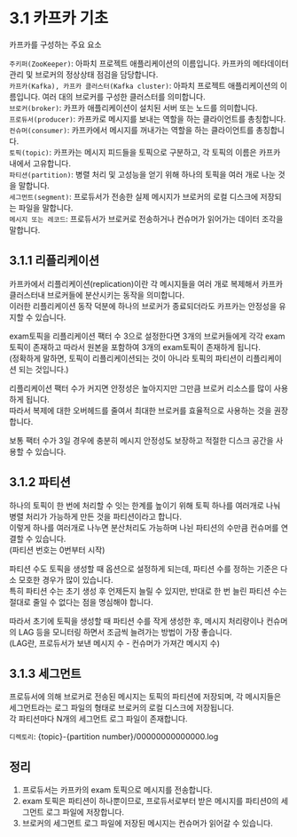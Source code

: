 # 3.1 카프카 기초

카프카를 구성하는 주요 요소  

`주키퍼(ZooKeeper)`: 아파치 프로젝트 애플리케이션의 이름입니다. 카프카의 메타데이터 관리 및 브로커의 정상상태 점검을 담당합니다.  
`카프카(Kafka), 카프카 클러스터(Kafka cluster)`: 아파치 프로젝트 애플리케이션의 이름입니다. 여러 대의 브로커를 구성한 클러스터를 의미합니다.  
`브로커(broker)`: 카프카 애플리케이션이 설치된 서버 또는 노드를 의미합니다.  
`프로듀서(producer)`: 카프카로 메시지를 보내는 역할을 하는 클라이언트를 총칭합니다.  
`컨슈머(consumer)`: 카프카에서 메시지를 꺼내가는 역할을 하는 클라이언트를 총칭합니다.  
`토픽(topic)`: 카프카는 메시지 피드들을 토픽으로 구분하고, 각 토픽의 이름은 카프카 내에서 고유합니다.  
`파티션(partition)`: 병렬 처리 및 고성능을 얻기 위해 하나의 토픽을 여러 개로 나눈 것을 말합니다.  
`세그먼트(segment)`: 프로듀서가 전송한 실제 메시지가 브로커의 로컬 디스크에 저장되는 파일을 말합니다.  
`메시지 또는 레코드`: 프로듀서가 브로커로 전송하거나 컨슈머가 읽어가는 데이터 조각을 말합니다.  


## 3.1.1 리플리케이션

카프카에서 리플리케이션(replication)이란 각 메시지들을 여러 개로 복제해서 카프카 클러스터내 브로커들에 분산시키는 동작을 의미합니다.  
이러한 리플리케이션 동작 덕분에 하나의 브로커가 종료되더라도 카프카는 안정성을 유지할 수 있습니다.  

exam토픽을 리플리케이션 팩터 수 3으로 설정한다면 3개의 브로커들에게 각각 exam토픽이 존재하고 따라서 원본을 포함하여 3개의 exam토픽이 존재하게 됩니다.  
(정확하게 말하면, 토픽이 리플리케이션되는 것이 아니라 토픽의 파티션이 리플리케이션 되는 것입니다.)  

리플리케이션 팩터 수가 커지면 안정성은 높아지지만 그만큼 브로커 리소스를 많이 사용하게 됩니다.  
따라서 복제에 대한 오버헤드를 줄여서 최대한 브로커를 효율적으로 사용하는 것을 권장합니다.  

보통 팩터 수가 3일 경우에 충분히 메시지 안정성도 보장하고 적절한 디스크 공간을 사용할 수 있습니다.  

## 3.1.2 파티션

하나의 토픽이 한 번에 처리할 수 잇는 한계를 높이기 위해 토픽 하나를 여러개로 나눠 병렬 처리가 가능하게 만든 것을 파티션이라고 합니다.  
이렇게 하나를 여러개로 나누면 분산처리도 가능하며 나뉜 파티션의 수만큼 컨슈머를 연결할 수 있습니다.  
(파티션 번호는 0번부터 시작)  

파티션 수도 토픽을 생성할 때 옵션으로 설정하게 되는데, 파티션 수를 정하는 기준은 다소 모호한 경우가 많이 있습니다.  
특히 파티션 수는 초기 생성 후 언제든지 늘릴 수 있지만, 반대로 한 번 늘린 파티션 수는 절대로 줄일 수 없다는 점을 명심해야 합니다.  

따라서 초기에 토픽을 생성할 때 파티션 수를 작게 생성한 후, 메시지 처리량이나 컨슈머의 LAG 등을 모니터링 하면서 조금씩 늘려가는 방법이 가장 좋습니다.  
(LAG란, 프로듀서가 보낸 메시지 수 - 컨슈머가 가져간 메시지 수)


## 3.1.3 세그먼트  

프로듀서에 의해 브로커로 전송된 메시지는 토픽의 파티션에 저장되며, 각 메시지들은 세그먼트라는 로그 파일의 형태로 브로커의 로컬 디스크에 저장됩니다.  
각 파티션마다 N개의 세그먼트 로그 파일이 존재합니다.  

`디렉토리`: {topic}-{partition number}/00000000000000.log

## 정리

1. 프로듀서는 카프카의 exam 토픽으로 메시지를 전송합니다.  
2. exam 토픽은 파티션이 하나뿐이므로, 프로듀서로부터 받은 메시지를 파티션0의 세그먼트 로그 파일에 저장합니다.  
3. 브로커의 세그먼트 로그 파일에 저장된 메시지는 컨슈머가 읽어갈 수 있습니다.  


